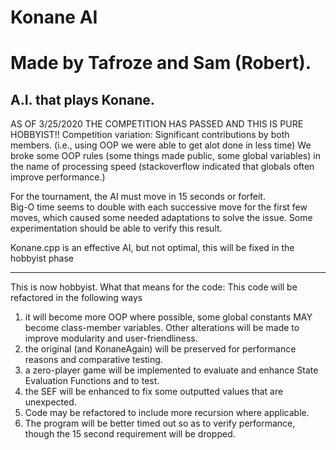 # Konane AI 
# Made by Tafroze and Sam (Robert).
A.I. that plays Konane.
--------------------------------------------------------------------------------
AS OF 3/25/2020 THE COMPETITION HAS PASSED AND THIS IS PURE HOBBYIST!!
Competition variation:
Significant contributions by both members.
(i.e., using OOP we were able to get alot done in less time)
We broke some OOP rules (some things made public, some global variables) in the name of processing speed (stackoverflow indicated that globals often improve performance.)

For the tournament, the AI must move in 15 seconds or forfeit.  
Big-O time seems to double with each successive move for the first few moves, which caused some needed adaptations to solve the issue.
Some experimentation should be able to verify this result.

Konane.cpp is an effective AI, but not optimal, this will be fixed in the hobbyist phase
__________________________________________________________________________________________________________________________________
This is now hobbyist.
What that means for the code:
This code will be refactored in the following ways
1. it will become more OOP where possible, 
some global constants MAY become class-member variables.  Other alterations will be made to improve modularity and user-friendliness.
2. the original (and KonaneAgain) will be preserved for performance reasons and comparative testing.
3. a zero-player game will be implemented to evaluate and enhance State Evaluation Functions and to test.
4. the SEF will be enhanced to fix some outputted values that are unexpected.
5. Code may be refactored to include more recursion where applicable.
6. The program will be better timed out so as to verify performance, though the 15 second requirement will be dropped.
